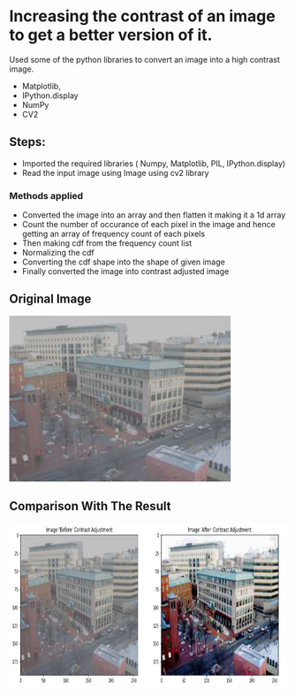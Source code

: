 # Increasing the contrast of an image to get a better version of it.

Used some of the python libraries to convert an image into a high contrast image.
* Matplotlib,
* IPython.display
* NumPy
* CV2

## Steps:
* Imported the required libraries ( Numpy, Matplotlib, PIL, IPython.display)
* Read the input image using Image using cv2 library

### Methods applied 
* Converted the image into an array and then flatten it making it a 1d array
* Count the number of occurance of each pixel in the image and hence getting an array of frequency count of each pixels
* Then making cdf from the frequency count list 
* Normalizing the cdf
* Converting the cdf shape into the shape of given image
* Finally converted the image into contrast adjusted image


## Original Image
<img src="Images/Original_image.jpg" height="300px">

## Comparison With The Result 
<img src="Images/Result.jpg" height="300px">


